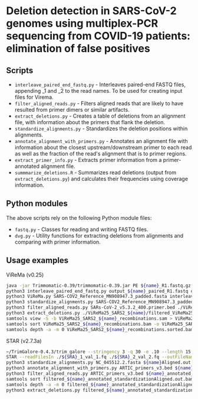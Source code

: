 # Deletion detection in SARS-CoV-2 genomes using multiplex-PCR sequencing from COVID-19 patients: elimination of false positives

## Scripts

* `interleave_paired_end_fastq.py` - Interleaves paired-end FASTQ files, appending _1 and _2 to the read names.  To be used for creating input files for Virema.
* `filter_aligned_reads.py` - Filters aligned reads that are likely to have resulted from primer dimers or similar artifacts.
* `extract_deletions.py` - Creates a table of deletions from an alignment file, with information about the primers that flank the deletion.
* `standardize_alignments.py` - Standardizes the deletion positions within alignments.
* `annotate_alignment_with_primers.py` - Annotates an alignment file with information about the closest upstream/downstream primer to each read as well as the fraction of the read's alignment that is to primer regions.
* `extract_primer_info.py` - Extracts primer information from a primer-annotated alignment file.
* `summmarize_deletions.R` - Summarizes read deletions (output from `extract_deletions.py`) and calculates their frequencies using coverage information.

## Python modules

The above scripts rely on the following Python module files:

* `fastq.py` - Classes for reading and writing FASTQ files.
* `dvg.py` - Utility functions for extracting deletions from alignments and comparing with primer information.

## Usage examples 
ViReMa (v0.25)
```bash
java -jar Trimmomatic-0.39/trimmomatic-0.39.jar PE ${name}_R1.fastq.gz ${name}_R2.fastq.gz output_${name}_paired_R1.fastq output_${name}_unpaired_R1.fastq output_${name}_paired_R2.fastq output_${name}_unpaired_R2.fastq ILLUMINACLIP:TruSeq3-PE.fa:2:30:10:2:True LEADING:3 TRAILING:3 SLIDINGWINDOW:4:15 MINLEN:75 
python3 interleave_paired_end_fastq.py output_${name}_paired_R1.fastq output_${name}_paired_R2.fastq > interleaved_${name}.fastq
python3 ViReMa.py SARS-COV2_Reference_MN908947.3_padded.fasta interleaved_${name}.fastq ViReMa25_SARS2_${name}_recombinations.sam --Output_Dir ViReMa25_SARS2_${name} --Output_Tag ViReMa25_SARS2_${name} --Seed 20 -BED --MicroInDel_Length 5
python3 standardize_alignments.py SARS-COV2_Reference_MN908947.3_padded.fasta ./ViReMa25_SARS2_${name}/ViReMa25_SARS2_${name}_recombinations.sam > ./ViReMa25_SARS2_${name}/ViReMa25_SARS2_standardized_${name}_recombinations.bam
python3 filter_aligned_reads.py SARs-CoV-2_v5.3.2_400.primer.bed ./ViReMa25_SARS2_${name}/ViReMa25_SARS2_standardized_${name}_recombinations.bam --min-deletion-length 6 --max-overhang-primer-frac 1 --min-aligned-length 75 --virema > ./ViReMa25_SARS2_${name}/filtered_ViReMa25_SARS2_standardized_${name}_recombinations.bam
python3 extract_deletions.py ./ViReMa25_SARS2_${name}/filtered_ViReMa25_SARS2_standardized_${name}_recombinations.sorted.bam --primer-bed SARs-CoV-2_v5.3.2_400.primer.bed --min-deletion-length 6 --virema > ./ViReMa25_SARS2_${name}/filtered_ViReMa25_SARS2_standardized_${name}_recombinations.sorted.txt
samtools view -S -b ViReMa25_SARS2_${name}_recombinations.sam > ViReMa25_SARS2_${name}_recombinations.bam 
samtools sort ViReMa25_SARS2_${name}_recombinations.bam -o ViReMa25_SARS2_${name}_recombinations.sorted.bam
samtools depth -a -m 0 ViReMa25_SARS2_${name}_recombinations.sorted.bam > ViReMa25_SARS2_${name}_recombinations.coverage
```
STAR (v2.7.3a)
```bash
~/TrimGalore-0.4.3/trim_galore --stringency 3 -q 30 -e .10 --length 15 --paired ./${SRA}/${SRA}_1.fastq ./${SRA}/${SRA}_2.fastq
STAR --readFilesIn ./${SRA}_1_val_1.fq ./${SRA}_2_val_2.fq --outFileNamePrefix ${name} --genomeDir ./Genome_Dir --outFilterType BySJout --outFilterMultimapNmax 20 --alignSJoverhangMin 8 --alignSJDBoverhangMin 1 --outSJfilterOverhangMin 12 12 12 12 --outSJfilterCountUniqueMin 1 1 1 1 --outSJfilterCountTotalMin 1 1 1 1 --outSJfilterDistToOtherSJmin 0 0 0 0 --outFilterMismatchNmax 999 --outFilterMismatchNoverReadLmax 0.04 --scoreGapNoncan -4 --scoreGapATAC -4 --chimScoreJunctionNonGTAG 0 --chimOutType Junctions WithinBAM HardClip --alignSJstitchMismatchNmax -1 -1 -1 -1 --alignIntronMin 20 --alignIntronMax 1000000 --alignMatesGapMax 1000000
python3 standardize_alignments.py NC_045512.2.fasta ${name}Aligned.out.sam > ${name}_standardizationAligned.out.bam
python3 annotate_alignment_with_primers.py ARTIC_primers_v3.bed ${name}_standardizationAligned.out.bam > ${name}_annotated_standardization_Aligned.out.bam
python3 filter_aligned_reads.py ARTIC_primers_v3.bed ${name}_annotated_standardization_Aligned.out.bam --min-deletion-length 20 --max-overhang-primer-frac 1 --min-aligned-length 75 --primer-pool-matching --max-primer-dist 1 > filtered_${name}_annotated_standardizationAligned.out.bam
samtools sort filtered_${name}_annotated_standardizationAligned.out.bam -o filtered_${name}_annotated_standardizationAligned.out.sorted.bam
samtools depth -a -m 0 filtered_${name}_annotated_standardizationAligned.out.sorted.bam > filtered_${name}_annotated_standardizationAligned.out.sorted.coverage 
python3 extract_deletions.py filtered_${name}_annotated_standardizationAligned.out.sorted.bam --primer-bed ARTIC_primers_v3.bed --min-deletion-length 20 --ignore-secondary > filtered_${name}_annotated_standardizationAligned.deletion.sorted.txt
```
